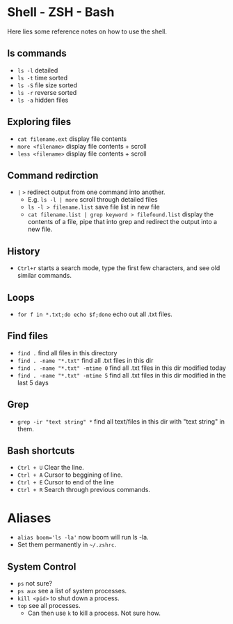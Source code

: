 # Shell - ZSH - Bash

Here lies some reference notes on how to use the shell.

## ls commands

- `ls -l` detailed
- `ls -t` time sorted
- `ls -S` file size sorted
- `ls -r` reverse sorted
- `ls -a` hidden files

## Exploring files

- `cat filename.ext` display file contents
- `more <filename>` display file contents + scroll
- `less <filename>` display file contents + scroll

## Command redirction

- `|` `>` redirect output from one command into another.
  - E.g. `ls -l | more` scroll through detailed files
  - `ls -l > filename.list` save file list in new file
  - `cat filename.list | grep keyword > filefound.list` display the contents of a file, pipe that into grep and redirect the output into a new file.

## History

- `Ctrl+r` starts a search mode, type the first few characters, and see old similar commands.

## Loops

- `for f in *.txt;do echo $f;done` echo out all .txt files.

## Find files

- `find .` find all files in this directory
- `find . -name "*.txt"` find all .txt files in this dir
- `find . -name "*.txt" -mtime 0` find all .txt files in this dir modified today
- `find . -name "*.txt" -mtime 5` find all .txt files in this dir modified in the last 5 days

## Grep

- `grep -ir "text string" *` find all text/files in this dir with "text string" in them.

## Bash shortcuts

- `Ctrl + U` Clear the line.
- `Ctrl + A` Cursor to beggining of line.
- `Ctrl + E` Cursor to end of the line
- `Ctrl + R` Search through previous commands.

# Aliases

- `alias boom='ls -la'` now boom will run ls -la.
- Set them permanently in `~/.zshrc`.

## System Control

- `ps` not sure?
- `ps aux` see a list of system processes.
- `kill <pid>` to shut down a process.
- `top` see all processes.
  - Can then use `k` to kill a process. Not sure how.